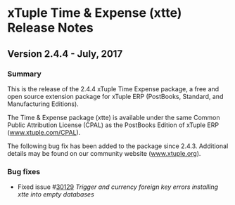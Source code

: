 # xTuple Time & Expense (xtte) Release Notes
## Version 2.4.4 - July, 2017

### Summary

This is the release of the 2.4.4 xTuple Time Expense package, a
free and open source extension package for xTuple ERP (PostBooks,
Standard, and Manufacturing Editions).

The Time & Expense package (xtte) is available under the same
Common Public Attribution License (CPAL) as the PostBooks Edition
of xTuple ERP (www.xtuple.com/CPAL).

The following bug fix has been added to the package since 2.4.3.
Additional details may be found on our community website (www.xtuple.org).

### Bug fixes

- Fixed issue #[30129](http://www.xtuple.org/xtincident/view/bugs/30129)
  _Trigger and currency foreign key errors installing xtte into empty databases_
